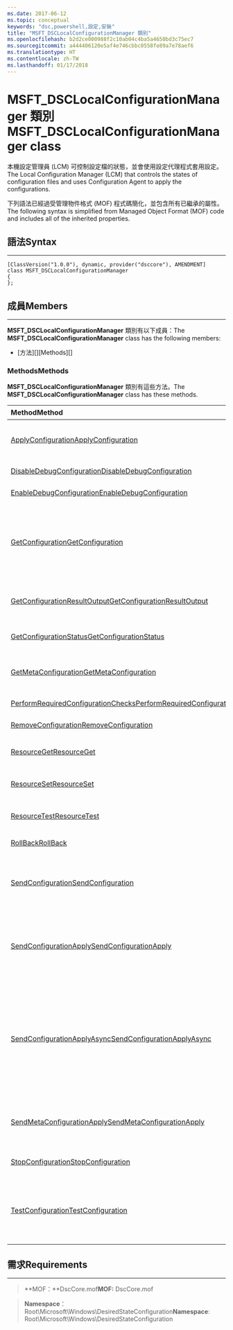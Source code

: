 ```yaml
---
ms.date: 2017-06-12
ms.topic: conceptual
keywords: "dsc,powershell,設定,安裝"
title: "MSFT_DSCLocalConfigurationManager 類別"
ms.openlocfilehash: b2d2ce000988f2c10ab04c4ba5a4650bd3c75ec7
ms.sourcegitcommit: a444406120e5af4e746cbbc0558fe89a7e78aef6
ms.translationtype: HT
ms.contentlocale: zh-TW
ms.lasthandoff: 01/17/2018
---
```

# <a name="msftdsclocalconfigurationmanager-class"></a><span data-ttu-id="df806-103">MSFT_DSCLocalConfigurationManager 類別</span><span class="sxs-lookup"><span data-stu-id="df806-103">MSFT_DSCLocalConfigurationManager class</span></span>

<span data-ttu-id="df806-104">本機設定管理員 (LCM) 可控制設定檔的狀態，並會使用設定代理程式套用設定。</span><span class="sxs-lookup"><span data-stu-id="df806-104">The Local Configuration Manager (LCM) that controls the states of configuration files and uses Configuration Agent to apply the configurations.</span></span>

<span data-ttu-id="df806-105">下列語法已經過受管理物件格式 (MOF) 程式碼簡化，並包含所有已繼承的屬性。</span><span class="sxs-lookup"><span data-stu-id="df806-105">The following syntax is simplified from Managed Object Format (MOF) code and includes all of the inherited properties.</span></span>

## <a name="syntax"></a><span data-ttu-id="df806-106">語法</span><span class="sxs-lookup"><span data-stu-id="df806-106">Syntax</span></span>
------

``` syntax
[ClassVersion("1.0.0"), dynamic, provider("dsccore"), AMENDMENT]
class MSFT_DSCLocalConfigurationManager
{
};
```

## <a name="members"></a><span data-ttu-id="df806-107">成員</span><span class="sxs-lookup"><span data-stu-id="df806-107">Members</span></span>
-------

<span data-ttu-id="df806-108">**MSFT_DSCLocalConfigurationManager** 類別有以下成員：</span><span class="sxs-lookup"><span data-stu-id="df806-108">The **MSFT_DSCLocalConfigurationManager** class has the following members:</span></span>

-   <span data-ttu-id="df806-109">[方法][]</span><span class="sxs-lookup"><span data-stu-id="df806-109">[Methods][]</span></span>

### <a name="methods"></a><span data-ttu-id="df806-110">Methods</span><span class="sxs-lookup"><span data-stu-id="df806-110">Methods</span></span>

<span data-ttu-id="df806-111">**MSFT_DSCLocalConfigurationManager** 類別有這些方法。</span><span class="sxs-lookup"><span data-stu-id="df806-111">The **MSFT_DSCLocalConfigurationManager** class has these methods.</span></span>

|<span data-ttu-id="df806-112">Method</span><span class="sxs-lookup"><span data-stu-id="df806-112">Method</span></span> |<span data-ttu-id="df806-113">描述</span><span class="sxs-lookup"><span data-stu-id="df806-113">Description</span></span> |
|:--- |:---|
| [<span data-ttu-id="df806-114">ApplyConfiguration</span><span class="sxs-lookup"><span data-stu-id="df806-114">ApplyConfiguration</span></span>](msft-dsclocalconfigurationmanager-applyconfiguration.md)| <span data-ttu-id="df806-115">使用設定代理程式套用擱置中的設定。</span><span class="sxs-lookup"><span data-stu-id="df806-115">Uses the Configuration Agent to apply the configuration that is pending.</span></span>| 
| [<span data-ttu-id="df806-116">DisableDebugConfiguration</span><span class="sxs-lookup"><span data-stu-id="df806-116">DisableDebugConfiguration</span></span>](msft-dsclocalconfigurationmanager-disabledebugconfiguration.md)| <span data-ttu-id="df806-117">停用 DSC 資源偵錯。</span><span class="sxs-lookup"><span data-stu-id="df806-117">Disables DSC resource debugging.</span></span>| 
| [<span data-ttu-id="df806-118">EnableDebugConfiguration</span><span class="sxs-lookup"><span data-stu-id="df806-118">EnableDebugConfiguration</span></span>](msft-dsclocalconfigurationmanager-enabledebugconfiguration.md)| <span data-ttu-id="df806-119">啟用 DSC 資源偵錯。</span><span class="sxs-lookup"><span data-stu-id="df806-119">Enables DSC resource debugging.</span></span>| 
| [<span data-ttu-id="df806-120">GetConfiguration</span><span class="sxs-lookup"><span data-stu-id="df806-120">GetConfiguration</span></span>](msft-dsclocalconfigurationmanager-getconfiguration.md)| <span data-ttu-id="df806-121">將設定文件傳送到受管理的節點，並使用設定代理程式的 **Get** 方法來套用設定。</span><span class="sxs-lookup"><span data-stu-id="df806-121">Sends the configuration document to the managed node and uses the **Get** method of the Configuration Agent to apply the configuration.</span></span>| 
| [<span data-ttu-id="df806-122">GetConfigurationResultOutput</span><span class="sxs-lookup"><span data-stu-id="df806-122">GetConfigurationResultOutput</span></span>](msft-dsclocalconfigurationmanager-getconfigurationresultoutput.md)| <span data-ttu-id="df806-123">取得與特定工作相關的設定代理程式輸出。</span><span class="sxs-lookup"><span data-stu-id="df806-123">Gets the Configuration Agent output relating to a specific job.</span></span>| 
| [<span data-ttu-id="df806-124">GetConfigurationStatus</span><span class="sxs-lookup"><span data-stu-id="df806-124">GetConfigurationStatus</span></span>](msft-dsclocalconfigurationmanager-getconfigurationstatus.md)| <span data-ttu-id="df806-125">取得設定狀態歷程記錄。</span><span class="sxs-lookup"><span data-stu-id="df806-125">Get the configuration status history.</span></span>| 
| [<span data-ttu-id="df806-126">GetMetaConfiguration</span><span class="sxs-lookup"><span data-stu-id="df806-126">GetMetaConfiguration</span></span>](msft-dsclocalconfigurationmanager-getmetaconfiguration.md)| <span data-ttu-id="df806-127">取得用於控制設定代理程式的 LCM 設定。</span><span class="sxs-lookup"><span data-stu-id="df806-127">Gets the LCM settings that are used to control Configuration Agent.</span></span>| 
| [<span data-ttu-id="df806-128">PerformRequiredConfigurationChecks</span><span class="sxs-lookup"><span data-stu-id="df806-128">PerformRequiredConfigurationChecks</span></span>](msft-dsclocalconfigurationmanager-performrequiredconfigurationchecks.md)| <span data-ttu-id="df806-129">開始一致性檢查。</span><span class="sxs-lookup"><span data-stu-id="df806-129">Starts the consistency check.</span></span>| 
| [<span data-ttu-id="df806-130">RemoveConfiguration</span><span class="sxs-lookup"><span data-stu-id="df806-130">RemoveConfiguration</span></span>](msft-dsclocalconfigurationmanager-removeconfiguration.md)| <span data-ttu-id="df806-131">移除設定檔。</span><span class="sxs-lookup"><span data-stu-id="df806-131">Removes the configuration files.</span></span>| 
| [<span data-ttu-id="df806-132">ResourceGet</span><span class="sxs-lookup"><span data-stu-id="df806-132">ResourceGet</span></span>](msft-dsclocalconfigurationmanager-resourceget.md)| <span data-ttu-id="df806-133">直接呼叫 DSC 資源的 **Get** 方法。</span><span class="sxs-lookup"><span data-stu-id="df806-133">Directly calls the **Get** method of a DSC resource.</span></span>| 
| [<span data-ttu-id="df806-134">ResourceSet</span><span class="sxs-lookup"><span data-stu-id="df806-134">ResourceSet</span></span>](msft-dsclocalconfigurationmanager-resourceset.md)| <span data-ttu-id="df806-135">直接呼叫 DSC 資源的 **Set** 方法。</span><span class="sxs-lookup"><span data-stu-id="df806-135">Directly calls the **Set** method of a DSC resource.</span></span>| 
| [<span data-ttu-id="df806-136">ResourceTest</span><span class="sxs-lookup"><span data-stu-id="df806-136">ResourceTest</span></span>](msft-dsclocalconfigurationmanager-resourcetest.md)| <span data-ttu-id="df806-137">直接呼叫 DSC 資源的 **Test** 方法。</span><span class="sxs-lookup"><span data-stu-id="df806-137">Directly calls the **Test** method of a DSC resource.</span></span>| 
| [<span data-ttu-id="df806-138">RollBack</span><span class="sxs-lookup"><span data-stu-id="df806-138">RollBack</span></span>](msft-dsclocalconfigurationmanager-rollback.md)| <span data-ttu-id="df806-139">復原回先前的設定。</span><span class="sxs-lookup"><span data-stu-id="df806-139">Rolls back to a previous configuration.</span></span>| 
| [<span data-ttu-id="df806-140">SendConfiguration</span><span class="sxs-lookup"><span data-stu-id="df806-140">SendConfiguration</span></span>](msft-dsclocalconfigurationmanager-sendconfiguration.md)| <span data-ttu-id="df806-141">將設定文件傳送到受管理的節點，並將其儲存為擱置變更。</span><span class="sxs-lookup"><span data-stu-id="df806-141">Sends the configuration document to the managed node and saves it as a pending change.</span></span>| 
| [<span data-ttu-id="df806-142">SendConfigurationApply</span><span class="sxs-lookup"><span data-stu-id="df806-142">SendConfigurationApply</span></span>](msft-dsclocalconfigurationmanager-sendconfigurationapply.md)| <span data-ttu-id="df806-143">將設定文件傳送到受管理的節點，並使用設定代理程式套用設定。</span><span class="sxs-lookup"><span data-stu-id="df806-143">Sends the configuration document to the managed node and uses the Configuration Agent to apply the configuration.</span></span>| 
| [<span data-ttu-id="df806-144">SendConfigurationApplyAsync</span><span class="sxs-lookup"><span data-stu-id="df806-144">SendConfigurationApplyAsync</span></span>](msft-dsclocalconfigurationmanager-sendconfigurationapplyasync.md)| <span data-ttu-id="df806-145">將設定文件傳送到受管理的節點，並開始使用設定代理程式套用設定。</span><span class="sxs-lookup"><span data-stu-id="df806-145">Send the configuration document to the managed node and start using the Configuration Agent to apply the configuration.</span></span> <span data-ttu-id="df806-146">使用 GetConfigurationResultOutput 來擷取結果輸出。</span><span class="sxs-lookup"><span data-stu-id="df806-146">Use GetConfigurationResultOutput to retrieve result output.</span></span>| 
| [<span data-ttu-id="df806-147">SendMetaConfigurationApply</span><span class="sxs-lookup"><span data-stu-id="df806-147">SendMetaConfigurationApply</span></span>](msft-dsclocalconfigurationmanager-sendmetaconfigurationapply.md)| <span data-ttu-id="df806-148">設定用於控制設定代理程式的 LCM 設定。</span><span class="sxs-lookup"><span data-stu-id="df806-148">Sets the LCM settings that are used to control the Configuration Agent.</span></span>| 
| [<span data-ttu-id="df806-149">StopConfiguration</span><span class="sxs-lookup"><span data-stu-id="df806-149">StopConfiguration</span></span>](msft-dsclocalconfigurationmanager-stopconfiguration.md)| <span data-ttu-id="df806-150">停止進行中的設定。</span><span class="sxs-lookup"><span data-stu-id="df806-150">Stops the configuration that is in progress.</span></span>| 
| [<span data-ttu-id="df806-151">TestConfiguration</span><span class="sxs-lookup"><span data-stu-id="df806-151">TestConfiguration</span></span>](msft-dsclocalconfigurationmanager-testconfiguration.md)| <span data-ttu-id="df806-152">將設定文件傳送到受管理的節點，並對文件驗證目前的設定。</span><span class="sxs-lookup"><span data-stu-id="df806-152">Sends the configuration document to the managed node and verifies the current configuration against the document.</span></span>| 



 

## <a name="requirements"></a><span data-ttu-id="df806-153">需求</span><span class="sxs-lookup"><span data-stu-id="df806-153">Requirements</span></span>
------------
><span data-ttu-id="df806-154">**MOF：**DscCore.mof</span><span class="sxs-lookup"><span data-stu-id="df806-154">**MOF:** DscCore.mof</span></span>

><span data-ttu-id="df806-155">**Namespace**：Root\Microsoft\Windows\DesiredStateConfiguration</span><span class="sxs-lookup"><span data-stu-id="df806-155">**Namespace**: Root\Microsoft\Windows\DesiredStateConfiguration</span></span>



 

 



